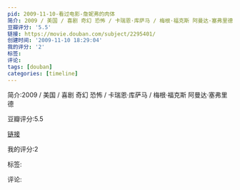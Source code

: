 ```yaml
---
pid: 2009-11-10-看过电影-詹妮弗的肉体
简介: 2009 / 美国 / 喜剧 奇幻 恐怖 / 卡瑞恩·库萨马 / 梅根·福克斯 阿曼达·塞弗里德
豆瓣评分: '5.5'
链接: https://movie.douban.com/subject/2295401/
创建时间: '2009-11-10 18:29:04'
我的评分: '2'
标签:
评论:
tags: [douban]
categories: [timeline]
---
```

简介:2009 / 美国 / 喜剧 奇幻 恐怖 / 卡瑞恩·库萨马 / 梅根·福克斯 阿曼达·塞弗里德

豆瓣评分:5.5

[链接](https://movie.douban.com/subject/2295401/)

我的评分:2

标签:

评论:

